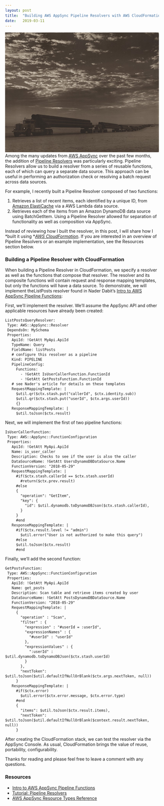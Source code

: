```yaml
---
layout:	post
title:	"Building AWS AppSync Pipeline Resolvers with AWS CloudFormation"
date:	2019-03-11
---
```


  ![](/assets/images/1*-FdFpSBYzsa6YyfDakasQA.jpeg)Among the many updates from [AWS AppSync](https://aws.amazon.com/appsync/) over the past few months, the addition of [Pipeline Resolvers](https://docs.aws.amazon.com/appsync/latest/devguide/pipeline-resolvers.html) was particularly exciting. Pipeline Resolvers allow us to build a resolver from a series of reusable functions, each of which can query a separate data source. This approach can be useful in performing an authorization check or resolving a batch request across data sources.

For example, I recently built a Pipeline Resolver composed of two functions:

1. Retrieves a list of recent items, each identified by a unique ID, from [Amazon ElastiCache](https://aws.amazon.com/elasticache/) via a AWS Lambda data source.
2. Retrieves each of the items from an Amazon DynamoDB data source using BatchGetItem.
Using a Pipeline Resolver allowed for separation of functionality as well as composition via AppSync.

Instead of reviewing how I built the resolver, in this post, I will share how I *built it using *[*AWS CloudFormation*](https://aws.amazon.com/cloudformation/). If you are interested in an overview of Pipeline Resolvers or an example implementation, see the Resources section below.

### Building a Pipeline Resolver with CloudFormation

When building a Pipeline Resolver in CloudFormation, we specify a resolver as well as the functions that compose that resolver. The resolver and its composite functions will contain request and response mapping templates, but only the functions will have a data source. To demonstrate, we will implement theListPosts resolver found in Nader Dabit’s [Intro to AWS AppSync Pipeline Functions](https://medium.com/@dabit3/intro-to-aws-appsync-pipeline-functions-3df87ceddac1):

First, we’ll implement the resolver. We’ll assume the AppSync API and other applicable resources have already been created:

```
ListPostsQueryResolver:  
 Type: AWS::AppSync::Resolver  
 DependsOn: MySchema  
 Properties:
   ApiId: !GetAtt MyApi.ApiId  
   TypeName: Query  
   FieldName: listPosts  
   # configure this resolver as a pipeline  
   Kind: PIPELINE  
   PipelineConfig:  
     Functions:  
       - !GetAtt IsUserCallerFunction.FunctionId  
       - !GetAtt GetPostsFunction.FunctionId  
   # see Nader's article for details on these templates  
   RequestMappingTemplate: |  
     $util.qr($ctx.stash.put("callerId", $ctx.identity.sub))  
     $util.qr($ctx.stash.put("userId", $ctx.args.userId))  
     {}  
   ResponseMappingTemplate: |  
     $util.toJson($ctx.result)
```

Next, we will implement the first of two pipeline functions:

```
IsUserCallerFunction:  
 Type: AWS::AppSync::FunctionConfiguration  
 Properties:  
   ApiId: !GetAtt MyApi.ApiId  
   Name: is_user_caller  
   Description: Checks to see if the user is also the caller  
   DataSourceName: !GetAtt UsersDynamoDBDataSource.Name  
   FunctionVersion: "2018-05-29"  
   RequestMappingTemplate: |  
     #if($ctx.stash.callerId == $ctx.stash.userId)  
       #return($ctx.prev.result)  
     #else  
     {  
       "operation": "GetItem",  
       "key": {  
         "id": $util.dynamodb.toDynamoDBJson($ctx.stash.callerId),  
       }  
     }  
     #end  
   ResponseMappingTemplate: |  
     #if($ctx.result.level != "admin")  
       $util.error("User is not authorized to make this query")  
     #else  
     $util.toJson($ctx.result)  
     #end
```
     
Finally, we’ll add the second function:

```
GetPostsFunction:  
 Type: AWS::AppSync::FunctionConfiguration  
 Properties:  
   ApiId: !GetAtt MyApi.ApiId  
   Name: get_posts  
   Description: Scan table and retrieve items created by user  
   DataSourceName: !GetAtt PostsDynamoDBDataSource.Name  
   FunctionVersion: "2018-05-29"  
   RequestMappingTemplate: |  
     {  
       "operation" : "Scan",  
       "filter" : {  
         "expression" : "#userId = :userId",  
         "expressionNames" : {  
           "#userId" : "userId"  
         },  
         "expressionValues" : {  
           ":userId" : $util.dynamodb.toDynamoDBJson($ctx.stash.userId)  
         }  
       },  
       "nextToken": $util.toJson($util.defaultIfNullOrBlank($ctx.args.nextToken, null))  
     }  
   ResponseMappingTemplate: |  
     #if($ctx.error)  
       $util.error($ctx.error.message, $ctx.error.type)  
     #end  
     {  
       "items": $util.toJson($ctx.result.items),  
       "nextToken": $util.toJson($util.defaultIfNullOrBlank($context.result.nextToken, null))  
     }
```

After creating the CloudFormation stack, we can test the resolver via the AppSync Console. As usual, CloudFormation brings the value of reuse, portability, configurability.

Thanks for reading and please feel free to leave a comment with any questions.

### Resources

* [Intro to AWS AppSync Pipeline Functions](https://medium.com/@dabit3/intro-to-aws-appsync-pipeline-functions-3df87ceddac1)
* [Tutorial: Pipeline Resolvers](https://docs.aws.amazon.com/appsync/latest/devguide/tutorial-pipeline-resolvers.html)
* [AWS AppSync Resource Types Reference](https://docs.aws.amazon.com/AWSCloudFormation/latest/UserGuide/cfn-reference-appsync.html)
  
